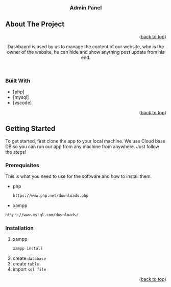 <div id="top"></div>

<!-- PROJECT LOGO -->
<h3 align="center">Admin Panel</h3>


<!-- ABOUT THE PROJECT -->
## About The Project

<p align="right">(<a href="#top">back to top</a>)</p>

  <p align="center">
    Dashbaord is used by us to manage the content of our website, who is the owner of the website, he can hide and show anything post update from his end.
    <br />
  </p>
</div>
<br>


### Built With

* [php]
* [mysql]
* [vscode]

<p align="right">(<a href="#top">back to top</a>)</p>



<!-- GETTING STARTED -->
## Getting Started

To get started, first clone the app to your local machine. We use Cloud base DB so you can run our app from any machine from anywhere. Just follow the steps!

### Prerequisites

This is what you need to use for the software and how to install them.
* php
  ```sh
  https://www.php.net/downloads.php
  ```
* xampp
```sh
https://www.mysql.com/downloads/
```


### Installation

1. xampp
   ```sh
   xampp install
   ```
2. create `database`
3. create  `table`
4. import  `sql file`

<p align="right">(<a href="#top">back to top</a>)</p>


